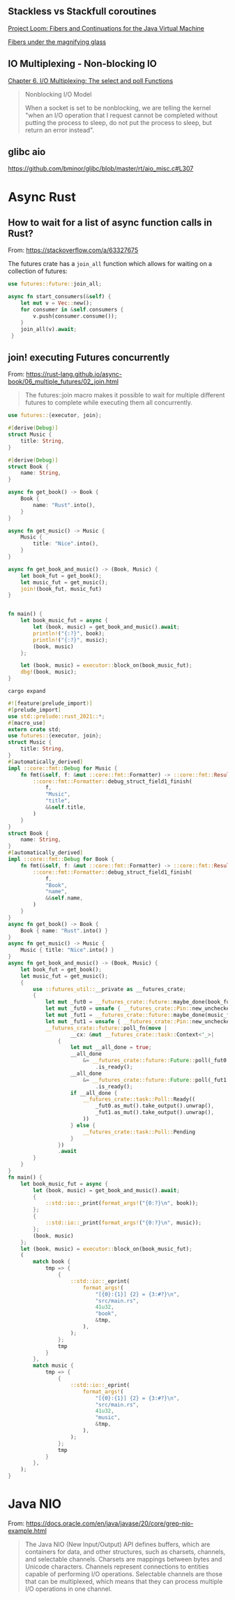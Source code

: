 
## Stackless vs Stackfull coroutines

[Project Loom: Fibers and Continuations for the Java Virtual Machine](https://cr.openjdk.org/~rpressler/loom/Loom-Proposal.html)

[Fibers under the magnifying glass](https://www.open-std.org/JTC1/SC22/WG21/docs/papers/2018/p1364r0.pdf)

## IO Multiplexing - Non-blocking IO

[Chapter 6. I/O Multiplexing: The select and poll Functions](https://notes.shichao.io/unp/ch6/)

>Nonblocking I/O Model
>
>When a socket is set to be nonblocking, we are telling the kernel "when an I/O operation that I request cannot be completed without putting the process to sleep, do not put the process to sleep, but return an error instead".

## glibc aio

https://github.com/bminor/glibc/blob/master/rt/aio_misc.c#L307

# Async Rust

## How to wait for a list of async function calls in Rust?

From: https://stackoverflow.com/a/63327675

The futures crate has a `join_all` function which allows for waiting on a collection of futures:

```rust
use futures::future::join_all;

async fn start_consumers(&self) {
    let mut v = Vec::new();
    for consumer in &self.consumers {
        v.push(consumer.consume());
    }
    join_all(v).await;
 }
```

## join! executing Futures concurrently

From: https://rust-lang.github.io/async-book/06_multiple_futures/02_join.html

>The futures::join macro makes it possible to wait for multiple different futures to complete while executing them all concurrently.


```rust
use futures::{executor, join};

#[derive(Debug)]
struct Music {
	title: String,
}

#[derive(Debug)]
struct Book {
	name: String,
}

async fn get_book() -> Book {
	Book {
		name: "Rust".into(),
	}
}

async fn get_music() -> Music {
	Music {
		title: "Nice".into(),
	}
}

async fn get_book_and_music() -> (Book, Music) {
    let book_fut = get_book();
    let music_fut = get_music();
    join!(book_fut, music_fut)
}


fn main() {
	let book_music_fut = async {
		let (book, music) = get_book_and_music().await;
		println!("{:?}", book);
		println!("{:?}", music);
		(book, music)
	};

	let (book, music) = executor::block_on(book_music_fut);
	dbg!(book, music);
}
```

`cargo expand`

```rust
#![feature(prelude_import)]
#[prelude_import]
use std::prelude::rust_2021::*;
#[macro_use]
extern crate std;
use futures::{executor, join};
struct Music {
    title: String,
}
#[automatically_derived]
impl ::core::fmt::Debug for Music {
    fn fmt(&self, f: &mut ::core::fmt::Formatter) -> ::core::fmt::Result {
        ::core::fmt::Formatter::debug_struct_field1_finish(
            f,
            "Music",
            "title",
            &&self.title,
        )
    }
}
struct Book {
    name: String,
}
#[automatically_derived]
impl ::core::fmt::Debug for Book {
    fn fmt(&self, f: &mut ::core::fmt::Formatter) -> ::core::fmt::Result {
        ::core::fmt::Formatter::debug_struct_field1_finish(
            f,
            "Book",
            "name",
            &&self.name,
        )
    }
}
async fn get_book() -> Book {
    Book { name: "Rust".into() }
}
async fn get_music() -> Music {
    Music { title: "Nice".into() }
}
async fn get_book_and_music() -> (Book, Music) {
    let book_fut = get_book();
    let music_fut = get_music();
    {
        use ::futures_util::__private as __futures_crate;
        {
            let mut _fut0 = __futures_crate::future::maybe_done(book_fut);
            let mut _fut0 = unsafe { __futures_crate::Pin::new_unchecked(&mut _fut0) };
            let mut _fut1 = __futures_crate::future::maybe_done(music_fut);
            let mut _fut1 = unsafe { __futures_crate::Pin::new_unchecked(&mut _fut1) };
            __futures_crate::future::poll_fn(move |
                    __cx: &mut __futures_crate::task::Context<'_>|
                {
                    let mut __all_done = true;
                    __all_done
                        &= __futures_crate::future::Future::poll(_fut0.as_mut(), __cx)
                            .is_ready();
                    __all_done
                        &= __futures_crate::future::Future::poll(_fut1.as_mut(), __cx)
                            .is_ready();
                    if __all_done {
                        __futures_crate::task::Poll::Ready((
                            _fut0.as_mut().take_output().unwrap(),
                            _fut1.as_mut().take_output().unwrap(),
                        ))
                    } else {
                        __futures_crate::task::Poll::Pending
                    }
                })
                .await
        }
    }
}
fn main() {
    let book_music_fut = async {
        let (book, music) = get_book_and_music().await;
        {
            ::std::io::_print(format_args!("{0:?}\n", book));
        };
        {
            ::std::io::_print(format_args!("{0:?}\n", music));
        };
        (book, music)
    };
    let (book, music) = executor::block_on(book_music_fut);
    (
        match book {
            tmp => {
                {
                    ::std::io::_eprint(
                        format_args!(
                            "[{0}:{1}] {2} = {3:#?}\n",
                            "src/main.rs",
                            41u32,
                            "book",
                            &tmp,
                        ),
                    );
                };
                tmp
            }
        },
        match music {
            tmp => {
                {
                    ::std::io::_eprint(
                        format_args!(
                            "[{0}:{1}] {2} = {3:#?}\n",
                            "src/main.rs",
                            41u32,
                            "music",
                            &tmp,
                        ),
                    );
                };
                tmp
            }
        },
    );
}
```


# Java NIO


From: https://docs.oracle.com/en/java/javase/20/core/grep-nio-example.html

>The Java NIO (New Input/Output) API defines buffers, which are containers for data, and other structures, such as charsets, channels, and selectable channels. Charsets are mappings between bytes and Unicode characters. Channels represent connections to entities capable of performing I/O operations. Selectable channels are those that can be multiplexed, which means that they can process multiple I/O operations in one channel.


